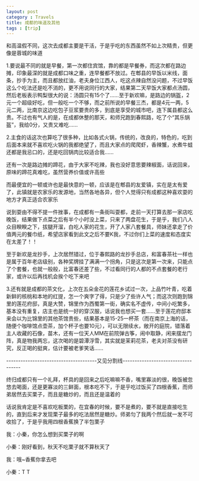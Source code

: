 ```yaml
---
layout: post
category : Travels
title: 成都的味道及其他
tags : [trip]
---
```



和高温假不同，这次去成都主要是干活，于是乎吃的东西虽然不如上次精贵，但更像是蓉城的味道

1.要说最不同的就是早餐，第一次都住宾馆，靠的都是早餐券，而这次都在路边摊，印象最深的就是成都口味之重，连早餐都不放过。在郫县的早饭以米线，面条，抄手为主，而且都放红油，老夫身位江西人，吃这点辣自然没问题，不过早饭这么个吃法还是吃不消的，更不用说同行的大家，结果第二天早饭大家都点汤圆，然后老板表示鸭梨很大的说：汤圆只有15个了……至于新欢嘛，是路边的锅盔，2元一个超级好吃，但一般吃一个不够，而之前所说的早餐三杰，都是4元一两，5元二两，比南京这边吃包子豆浆要贵的多，到底是享受的城市吧，连下属县都这么贵。不过也有气人的是，在成都休整的那天，和师兄跑到春熙路，吃了个“其乐锅盔”，我给0分，又贵又难吃……

2.主食的话这次也算吃了很多种，比如各式火锅，传统的，改良的，特色的，吃到后面本来就不喜欢吃火锅的我都绝望了，而且大家点的爬爬虾，香辣蟹，水煮牛蛙还都是我忌口的，还是吃回锅肉比较适合我……

还有一次是路边摊的蹄花，由于大家不吃辣，我也没好意思要辣椒面，话说回来，原味的蹄花真难吃，虽然营养价值或许高些

而最便宜的一顿或许也是最快意的一顿，应该是在郫县的友爱镇，实在是太有爱了，此镇就是农家乐的发源地，当然各地各异，但个人觉得只有成都这种喜欢耍的地方才真正适合农家乐

说到耍由不得不提一件挫事，在成都有一条街叫耍都，走前一天打算去那一家店吃晚饭，结果做下点菜之后有半个小时没上菜，只来了两盘花生，于是乎，我们八人众目睽睽之下，拔腿开溜，白吃人家的花生，开了人家八套餐具，师妹还拿走了价值两元的餐巾纸，希望店家看到此文之后不要K我，不过你们上菜的速度和态度实在太差了！！

至于新欢是龙抄手，上次居然错过，位于春熙路的龙抄手总店，和富春茶社一样也是属于百年老店级别，各种奖牌挂了满满一个拐角，只是这次是第一次来，只能点了个套餐，也就一般般，比富春还差了些，不过看同行的人都的不点套餐的老行家，或许以后再找机会挨个吃下来吧

3.还有就是成都的茶文化，上次在五朵金花的莲花乡试过一次，上品竹叶青，吃着新鲜的核桃和本地的红提，怎一个爽字了得，只是少了些许人气；而这次则跑到锦里的莲花府邸，真是大赞，锦里作为西蜀第一街，确实名不虚传，中间小吃繁多，基本没有重复，店主也是统一好的穿汉服，话说我也想买一套……至于莲花府邸本来会以为比锦里的其他茶馆贵些，结果基本是15-25一杯茶（而在南京上海的话，随便个咖啡馆点壶茶，加个杯子也要10元），可以无限续水，敞开的庭院，错落着主人收藏的石像，苗木，还有一位天人MM在前院弹古筝，闹中取静，闲来摆龙门阵，真是物我两忘，这次喝的是碧潭浮雪，其实就是茉莉花茶，老夫对茶没有研究，反正喝的挺爽，估计要被老爹笑话……

--------------------------------------又见分割线-----------------------------------

终归成都只有一个礼拜，杯具的是回来之后吃嘛嘛不香，嘴里寡淡的很，晚饭被忽悠去喝面，还是更寡淡的三鲜面，根本吃不下，于是乎吃过饭买了四根香蕉，而师弟居然去买栗子，而且是糖炒的，而且还是温着的

话说我肯定是不喜欢吃板栗的，在宜春的时候，要不是煮的，要不就是直接吃生的，直到后来才发现栗子最多的吃法居然是糖炒。师弟匀了我两个然后就一发不可收拾了，于是乎我用四根香蕉换了半包栗子

我：小秦，你怎么想到买栗子的啊

小秦：刚好看到，秋天不吃栗子就不算秋天了

我：哦~香蕉你拿去吧

小秦：T  T